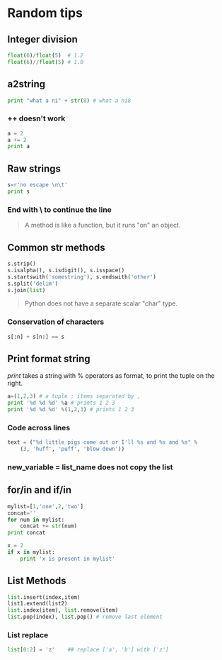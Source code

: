 # Random tips

## Integer division

```python
float(6)/float(5)  # 1.2
float(6)//float(5) # 1.0
```

## a2string

```python
print "what a ni" + str(8) # what a ni8
```

### ++ doesn't work

```python
a = 2
a += 2
print a
```

## Raw strings

```python
s=r'no escape \n\t'
print s
```

### End with \\ to continue the line

>  A method is like a function, but it runs "on" an object.

## Common str methods

```python
s.strip()
s.isalpha(), s.isdigit(), s.isspace()
s.startswith('somestring'), s.endswith('other')
s.split('delim')
s.join(list)
```

> Python does not have a separate scalar "char" type.

### Conservation of characters

```python
s[:n] + s[n:] == s
```

## Print format string

*print* takes a string with % operators as format, to print the tuple on the right.

```python
a=(1,2,3) # a tuple : items separated by ,
print '%d %d %d' %a # prints 1 2 3
print '%d %d %d' %(1,2,3) # prints 1 2 3
```

### Code across lines

```python
text = ("%d little pigs come out or I'll %s and %s and %s" %
    (3, 'huff', 'puff', 'blow down'))
```

### new_variable = list_name does not copy the list

## for/in and if/in

```python
mylist=[1,'one',2,'two']
concat=''
for num in mylist:
	concat += str(num)
print concat

x = 2
if x in mylist:
	print 'x is present in mylist'
```

## List Methods

```python
list.insert(index,item)
list1.extend(list2)
list.index(item), list.remove(item)
list.pop(index), list.pop() # remove last element
```

### List replace

```python
list[0:2] = 'z'    ## replace ['a', 'b'] with ['z']
```